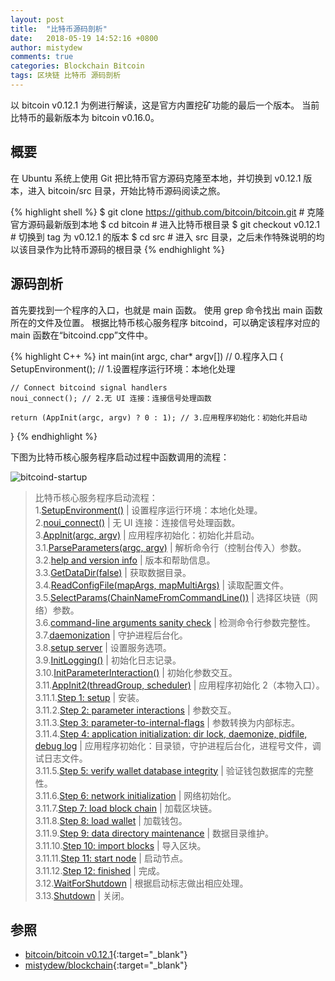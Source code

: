 ```yaml
---
layout: post
title:  "比特币源码剖析"
date:   2018-05-19 14:52:16 +0800
author: mistydew
comments: true
categories: Blockchain Bitcoin
tags: 区块链 比特币 源码剖析
---
```

以 bitcoin v0.12.1 为例进行解读，这是官方内置挖矿功能的最后一个版本。
当前比特币的最新版本为 bitcoin v0.16.0。

## 概要

在 Ubuntu 系统上使用 Git 把比特币官方源码克隆至本地，并切换到 v0.12.1 版本，进入 bitcoin/src 目录，开始比特币源码阅读之旅。

{% highlight shell %}
$ git clone https://github.com/bitcoin/bitcoin.git # 克隆官方源码最新版到本地
$ cd bitcoin # 进入比特币根目录
$ git checkout v0.12.1 # 切换到 tag 为 v0.12.1 的版本
$ cd src # 进入 src 目录，之后未作特殊说明的均以该目录作为比特币源码的根目录
{% endhighlight %}

## 源码剖析

首先要找到一个程序的入口，也就是 main 函数。
使用 grep 命令找出 main 函数所在的文件及位置。
根据比特币核心服务程序 bitcoind，可以确定该程序对应的 main 函数在“bitcoind.cpp”文件中。

{% highlight C++ %}
int main(int argc, char* argv[]) // 0.程序入口
{
    SetupEnvironment(); // 1.设置程序运行环境：本地化处理

    // Connect bitcoind signal handlers
    noui_connect(); // 2.无 UI 连接：连接信号处理函数

    return (AppInit(argc, argv) ? 0 : 1); // 3.应用程序初始化：初始化并启动
}
{% endhighlight %}

下图为比特币核心服务程序启动过程中函数调用的流程：

![bitcoind-startup](https://raw.githubusercontent.com/mistydew/blockchain/master/assets/images/bitcoind-startup-v0.12.1.png)

> 比特币核心服务程序启动流程：<br>
> 1.[SetupEnvironment()](/blog/2018/05/bitcoin-source-anatomy-01.html#SetupEnvironment-ref) | 设置程序运行环境：本地化处理。<br>
> 2.[noui_connect()](/blog/2018/05/bitcoin-source-anatomy-01.html#noui_connect-ref) | 无 UI 连接：连接信号处理函数。<br>
> 3.[AppInit(argc, argv)](/blog/2018/06/bitcoin-source-anatomy-02.html#AppInit-ref) | 应用程序初始化：初始化并启动。<br>
> 3.1.[ParseParameters(argc, argv)](/blog/2018/06/bitcoin-source-anatomy-02.html#ParseParameters-ref) | 解析命令行（控制台传入）参数。<br>
> 3.2.[help and version info](/blog/2018/06/bitcoin-source-anatomy-02.html#HelpVersionInfo-ref) | 版本和帮助信息。<br>
> 3.3.[GetDataDir(false)](/blog/2018/06/bitcoin-source-anatomy-03.html#GetDataDir-ref) | 获取数据目录。<br>
> 3.4.[ReadConfigFile(mapArgs, mapMultiArgs)](/blog/2018/06/bitcoin-source-anatomy-03.html#ReadConfigFile-ref) | 读取配置文件。<br>
> 3.5.[SelectParams(ChainNameFromCommandLine())](/blog/2018/06/bitcoin-source-anatomy-03.html#SelectParams-ref) | 选择区块链（网络）参数。<br>
> 3.6.[command-line arguments sanity check](/blog/2018/06/bitcoin-source-anatomy-03.html#Command-line-ref) | 检测命令行参数完整性。<br>
> 3.7.[daemonization](/blog/2018/06/bitcoin-source-anatomy-03.html#Daemon-ref) | 守护进程后台化。<br>
> 3.8.[setup server](/blog/2018/06/bitcoin-source-anatomy-03.html#Server-ref) | 设置服务选项。<br>
> 3.9.[InitLogging()](/blog/2018/06/bitcoin-source-anatomy-04.html#InitLogging-ref) | 初始化日志记录。<br>
> 3.10.[InitParameterInteraction()](/blog/2018/06/bitcoin-source-anatomy-04.html#InitParameterInteraction-ref) | 初始化参数交互。<br>
> 3.11.[AppInit2(threadGroup, scheduler)](/blog/2018/06/bitcoin-source-anatomy-04.html#AppInit2-ref) | 应用程序初始化 2（本物入口）。<br>
> 3.11.1.[Step 1: setup](/blog/2018/06/bitcoin-source-anatomy-04.html#Step01-ref) | 安装。<br>
> 3.11.2.[Step 2: parameter interactions](/blog/2018/06/bitcoin-source-anatomy-04.html#Step02-ref) | 参数交互。<br>
> 3.11.3.[Step 3: parameter-to-internal-flags](/blog/2018/06/bitcoin-source-anatomy-05.html#Step03-ref) | 参数转换为内部标志。<br>
> 3.11.4.[Step 4: application initialization: dir lock, daemonize, pidfile, debug log](/blog/2018/06/bitcoin-source-anatomy-05.html#Step04-ref) | 应用程序初始化：目录锁，守护进程后台化，进程号文件，调试日志文件。<br>
> 3.11.5.[Step 5: verify wallet database integrity](/blog/2018/08/bitcoin-source-anatomy-11.html#Step05-ref) | 验证钱包数据库的完整性。<br>
> 3.11.6.[Step 6: network initialization](/blog/2018/08/bitcoin-source-anatomy-12.html#Step06-ref) | 网络初始化。<br>
> 3.11.7.[Step 7: load block chain](/blog/2018/08/bitcoin-source-anatomy-13.html#Step07-ref) | 加载区块链。<br>
> 3.11.8.[Step 8: load wallet](/blog/2018/08/bitcoin-source-anatomy-14.html#Step08-ref) | 加载钱包。<br>
> 3.11.9.[Step 9: data directory maintenance](/blog/2018/09/bitcoin-source-anatomy-15.html#Step09-ref) | 数据目录维护。<br>
> 3.11.10.[Step 10: import blocks](/blog/2018/09/bitcoin-source-anatomy-15.html#Step10-ref) | 导入区块。<br>
> 3.11.11.[Step 11: start node](/blog/2018/09/bitcoin-source-anatomy-16.html#Step11-ref) | 启动节点。<br>
> 3.11.12.[Step 12: finished]() | 完成。<br>
> 3.12.[WaitForShutdown]() | 根据启动标志做出相应处理。<br>
> 3.13.[Shutdown]() | 关闭。

## 参照

* [bitcoin/bitcoin v0.12.1](https://github.com/bitcoin/bitcoin/tree/v0.12.1){:target="_blank"}
* [mistydew/blockchain](https://github.com/mistydew/blockchain){:target="_blank"}
